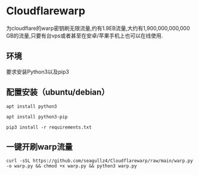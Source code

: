 # Cloudflarewarp

为cloudflare的warp密钥刷无限流量,约有1.9EB流量,大约有1,900,000,000,000 GB的流量,只要有台vps或者甚至在安卓/苹果手机上也可以在线使用.

## 环境
要求安装Python3以及pip3

## 配置安装（ubuntu/debian）

```
apt install python3

apt install python3-pip

pip3 install -r requirements.txt
```

## 一键开刷warp流量
```
curl -sSL https://github.com/seagullz4/Cloudflarewarp/raw/main/warp.py -o warp.py && chmod +x warp.py && python3 warp.py
```